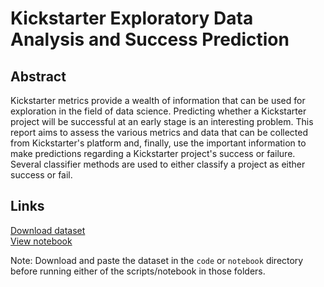 # Kickstarter Exploratory Data Analysis and Success Prediction
## Abstract

Kickstarter metrics provide a wealth of information that can be used for exploration in the field of data science. Predicting whether a Kickstarter project will be successful at an early stage is an interesting problem. This report aims to assess the various metrics and data that can be collected from Kickstarter's platform and, finally, use the important information to make predictions regarding a Kickstarter project's success or failure. Several classifier methods are used to either classify a project as either success or fail.
## Links
[Download dataset](https://www.kaggle.com/kemical/kickstarter-projects/downloads/ks-projects-201801.csv/7)<br>
[View notebook](http://haroon96.github.io/Kickstarter-EDA)<br>

Note: Download and paste the dataset in the `code` or `notebook` directory before running either of the scripts/notebook in those folders.